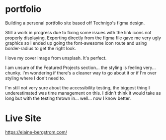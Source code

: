 # portfolio
Building a personal portfolio site based off Technigo's figma design.

Still a work in progress due to fixing some issues with the link icons not properly displaying. Exporting directly from the figma file gave me very ugly graphics so I ended up going the font-awesome icon route and using border-radius to get the right look. 

I love my cover image from unsplash. It's perfect.

I am unsure of the Featured Projects section... the styling is feeling very... chunky. I'm wondering if there's a cleaner way to go about it or if I'm over styling where I don't need to.

I'm still not very sure about the accessibility testing, the biggest thing I underestimated was time management on this. I didn't think it would take as long but with the testing thrown in... well... now I know better. 

# Live Site

https://elaine-bergstrom.com/

